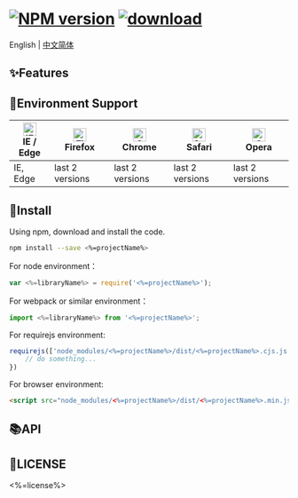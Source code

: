 # [![NPM version](https://img.shields.io/npm/v/<%=projectName%>.svg)](https://www.npmjs.com/package/<%=projectName%>) [![download](https://img.shields.io/npm/dm/<%=projectName%>)](https://www.npmjs.com/package/<%=projectName%>)

English | [中文简体]()

## :sparkles:Features


## :traffic_light:Environment Support

| [<img src="https://raw.githubusercontent.com/alrra/browser-logos/master/src/edge/edge_48x48.png" alt="IE / Edge" width="24px" height="24px" />](http://godban.github.io/browsers-support-badges/)</br>IE / Edge | [<img src="https://raw.githubusercontent.com/alrra/browser-logos/master/src/firefox/firefox_48x48.png" alt="Firefox" width="24px" height="24px" />](http://godban.github.io/browsers-support-badges/)</br>Firefox | [<img src="https://raw.githubusercontent.com/alrra/browser-logos/master/src/chrome/chrome_48x48.png" alt="Chrome" width="24px" height="24px" />](http://godban.github.io/browsers-support-badges/)</br>Chrome | [<img src="https://raw.githubusercontent.com/alrra/browser-logos/master/src/safari/safari_48x48.png" alt="Safari" width="24px" height="24px" />](http://godban.github.io/browsers-support-badges/)</br>Safari | [<img src="https://raw.githubusercontent.com/alrra/browser-logos/master/src/opera/opera_48x48.png" alt="Opera" width="24px" height="24px" />](http://godban.github.io/browsers-support-badges/)</br>Opera |  
| --- | --- | --- | --- | --- |
| IE, Edge | last 2 versions | last 2 versions | last 2 versions | last 2 versions |

## :rocket:Install

Using npm, download and install the code.
```bash
npm install --save <%=projectName%>
```
For node environment：
```js
var <%=libraryName%> = require('<%=projectName%>');
```
For webpack or similar environment：
```js
import <%=libraryName%> from '<%=projectName%>';
```
For requirejs environment:
```js
requirejs(['node_modules/<%=projectName%>/dist/<%=projectName%>.cjs.js'], function (<%=libraryName%>) {
    // do something...
})
```
For browser environment:
```html
<script src="node_modules/<%=projectName%>/dist/<%=projectName%>.min.js"></script>
```

## :books:API

## :page_facing_up:LICENSE
<%=license%>

